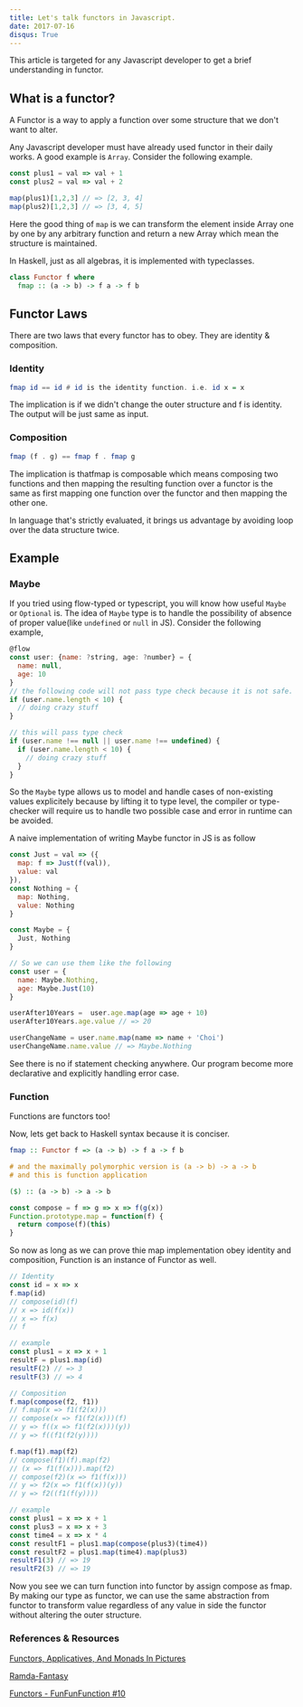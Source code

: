 ```yaml
---
title: Let's talk functors in Javascript.
date: 2017-07-16
disqus: True
---
```


This article is targeted for any Javascript developer to get a brief understanding in functor.

## What is a functor?
A Functor is a way to apply a function over some structure that we don't want to alter.

Any Javascript developer must have already used functor in their daily works. A good example is `Array`. Consider the following example.

```js
const plus1 = val => val + 1
const plus2 = val => val + 2

map(plus1)[1,2,3] // => [2, 3, 4]
map(plus2)[1,2,3] // => [3, 4, 5]
```

Here the good thing of `map` is we can transform the element inside Array one by one by any arbitrary function and return a new Array which mean the structure is maintained.


In Haskell, just as all algebras, it is implemented with typeclasses.

```haskell
class Functor f where
  fmap :: (a -> b) -> f a -> f b
```

## Functor Laws
There are two laws that every functor has to obey. They are identity & composition.

### Identity
```haskell
fmap id == id # id is the identity function. i.e. id x = x
```
The implication is if we didn't change the outer structure and f is identity. The output will be just same as input.

### Composition
```haskell
fmap (f . g) == fmap f . fmap g
```
The implication is thatfmap is composable which means composing two functions and then mapping the resulting function over a functor is the same as first mapping one function over the functor and then mapping the other one.

In language that's strictly evaluated, it brings us advantage by avoiding loop over the data structure twice.

## Example
### Maybe
If you tried using flow-typed or typescript, you will know how useful `Maybe ` or `Optional` is. The idea of `Maybe` type is to handle the possibility of absence of proper value(like `undefined` or `null` in JS). Consider the following example,

```javascript
@flow
const user: {name: ?string, age: ?number} = {
  name: null,
  age: 10
}
// the following code will not pass type check because it is not safe.
if (user.name.length < 10) {
  // doing crazy stuff
}

// this will pass type check
if (user.name !== null || user.name !== undefined) {
  if (user.name.length < 10) {
    // doing crazy stuff
  }
}
```

So the `Maybe` type allows us to model and handle cases of non-existing values explicitely because by lifting it to type level, the compiler or type-checker will require us to handle two possible case and error in runtime can be avoided.

A naive implementation of writing Maybe functor in JS is as follow
```javascript
const Just = val => ({
  map: f => Just(f(val)),
  value: val
}),
const Nothing = {
  map: Nothing,
  value: Nothing
}

const Maybe = {
  Just, Nothing
}

// So we can use them like the following
const user = {
  name: Maybe.Nothing,
  age: Maybe.Just(10)
}

userAfter10Years =  user.age.map(age => age + 10)
userAfter10Years.age.value // => 20

userChangeName = user.name.map(name => name + 'Choi')
userChangeName.name.value // => Maybe.Nothing
```

See there is no if statement checking anywhere. Our program become more declarative and explicitly handling error case.

### Function
Functions are functors too!

Now, lets get back to Haskell syntax because it is conciser.
```haskell
fmap :: Functor f => (a -> b) -> f a -> f b

# and the maximally polymorphic version is (a -> b) -> a -> b
# and this is function application

($) :: (a -> b) -> a -> b
```

```javascript
const compose = f => g => x => f(g(x))
Function.prototype.map = function(f) {
  return compose(f)(this)
}  
```

So now as long as we can prove thie map implementation obey identity and composition, Function is an instance of Functor as well.

```javascript
// Identity
const id = x => x
f.map(id)
// compose(id)(f)
// x => id(f(x))
// x => f(x)
// f

// example
const plus1 = x => x + 1
resultF = plus1.map(id)
resultF(2) // => 3
resultF(3) // => 4
```

```javascript
// Composition
f.map(compose(f2, f1))
// f.map(x => f1(f2(x)))
// compose(x => f1(f2(x)))(f)
// y => f((x => f1(f2(x)))(y))
// y => f((f1(f2(y))))

f.map(f1).map(f2)
// compose(f1)(f).map(f2)
// (x => f1(f(x))).map(f2)
// compose(f2)(x => f1(f(x)))
// y => f2(x => f1(f(x))(y))
// y => f2((f1(f(y))))

// example
const plus1 = x => x + 1
const plus3 = x => x + 3
const time4 = x => x * 4
const resultF1 = plus1.map(compose(plus3)(time4))
const resultF2 = plus1.map(time4).map(plus3)
resultF1(3) // => 19
resultF2(3) // => 19
```

Now you see we can turn function into functor by assign compose as fmap. By making our type as functor, we can use the same abstraction from functor to transform value regardless of any value in side the functor without altering the outer structure.



### References & Resources
[Functors, Applicatives, And Monads In Pictures](http://adit.io/posts/2013-04-17-functors,_applicatives,_and_monads_in_pictures.html)

[Ramda-Fantasy](https://github.com/ramda/ramda-fantasy)

[Functors - FunFunFunction #10](https://www.youtube.com/watch?v=YLIH8TKbAh4)
